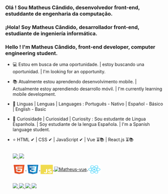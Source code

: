 ### Olá ! Sou Matheus Cândido, desenvolvedor front-end, estuddante de engenharia da computação.
### ¡Hola! Soy Matheus Cândido, desarrollador front-end, estudiante de ingeniería informática.
### Hello ! I'm Matheus Cândido, front-end developer, computer engineering student.

- 💻 Estou em busca de uma oportunidade. | estoy buscando una oportunidad. | I'm looking for an opportunity.
- 📚 Atualmente estou aprendendo desenvolvimento mobile. | Actualmente estoy aprendiendo desarrollo móvil. | I'm currently learning mobile development.
- 🧠 Linguas | Lenguas | Languages : Português - Nativo | Español - Básico | English - Basic
- 📌 Curiosidade | Curiosidad | Curiosity : Sou estudante de Lingua Espanhola. | Soy estudiante de la lengua Española. | I'm a Spanish language student.
- ⭐ HTML ✔ | CSS ✔ | JavaScript ✔ | Vue ⏳📚 | React.js ⏳📚
  
  ##
  
  <div>
    <a href="https://github.com/Matheuslc7">
    <img height="180rem" src="https://github-readme-stats.vercel.app/api?username=matheuslc7&show_icons=true&theme=dark&include_all_commits=true&count_private=true"/>
    <img height="180rem" src="https://github-readme-stats.vercel.app/api/top-langs/?username=matheuslc7&layout-compact&langs_count=16&theme=dark"/>
  </div>
  
  <div style="display: inline_block"><br>
  <img align="center" alt="Matheus-HTML" height="30" width="40" src="https://raw.githubusercontent.com/devicons/devicon/master/icons/html5/html5-original.svg">
  <img align="center" alt="Matheus-CSS" height="30" width="40" src="https://raw.githubusercontent.com/devicons/devicon/master/icons/css3/css3-original.svg">
  <img align="center" alt="Matheus-Js" height="30" width="40" src="https://raw.githubusercontent.com/devicons/devicon/master/icons/javascript/javascript-plain.svg">
  <img align="center" alt="Matheus-vue" height="30" width="40" src="https://uxwing.com/wp-content/themes/uxwing/download/brands-and-social-media/vue-js-icon.svg">
  <img align="center" alt="Matheus-React" height="30" width="40" src="https://raw.githubusercontent.com/devicons/devicon/master/icons/react/react-original.svg">
  </div>
  
  ##
  
  <div>
  <a href="https://www.linkedin.com/in/matheus-lima-c%C3%A2ndido-7b7a1b192/"> <img src="https://img.shields.io/badge/LinkedIn-0077B5?style=for-the-badge&logo=linkedin&logoColor=white"/> </a>
  <a href="https://api.whatsapp.com/send/?phone=5585996762002&text=Ol%C3%A1%2C+vim+pelo+Site+M7Dev.&type=phone_number&app_absent=0"><img src="https://img.shields.io/badge/WhatsApp-25D366?style=for-the-badge&logo=whatsapp&logoColor=white"/> </a>
  <a href="https://www.instagram.com/matheuslc7/"> <img src="https://img.shields.io/badge/Instagram-E4405F?style=for-the-badge&logo=instagram&logoColor=white"/> </a>
  <a href="https://m7dev.vercel.app/"> <img src="https://img.shields.io/badge/website-000000?style=for-the-badge&logo=About.me&logoColor=white"/> </a>
